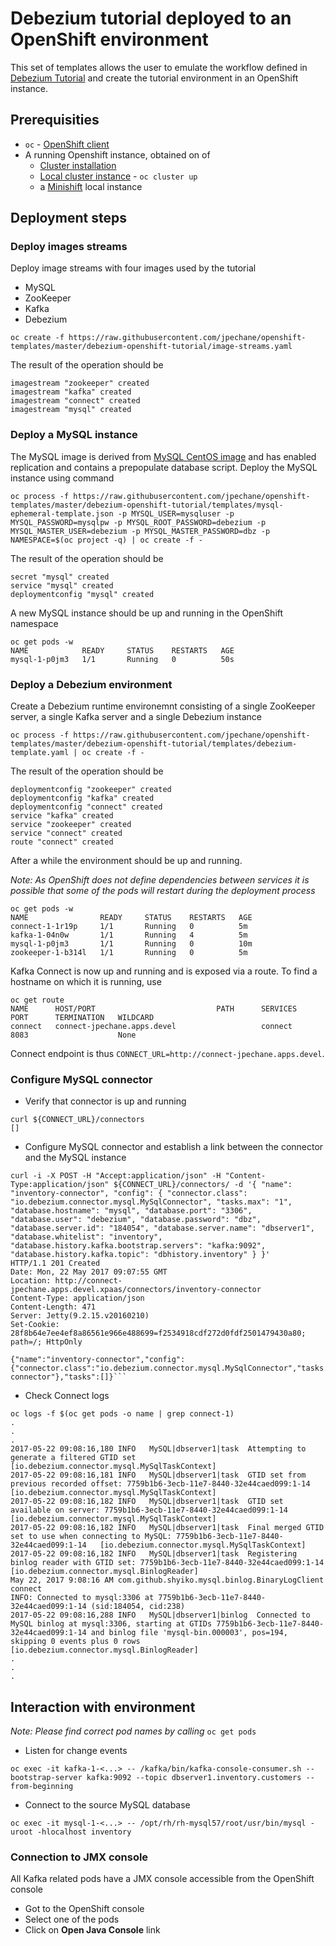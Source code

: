 # Debezium tutorial deployed to an OpenShift environment

This set of templates allows the user to emulate the workflow defined in [Debezium Tutorial](http://debezium.io/docs/tutorial/) and create the tutorial environment in an OpenShift instance.

## Prerequisities
- `oc` - [OpenShift client](https://github.com/openshift/origin/releases)
- A running Openshift instance, obtained on of
    - [Cluster installation](https://docs.openshift.org/latest/install_config/index.html)
    - [Local cluster instance](https://github.com/openshift/origin/blob/master/docs/cluster_up_down.md) - `oc cluster up`
    - a [Minishift](https://github.com/minishift/minishift) local instance
## Deployment steps
### Deploy images streams
Deploy image streams with four images used by the tutorial
- MySQL
- ZooKeeper
- Kafka
- Debezium
```
oc create -f https://raw.githubusercontent.com/jpechane/openshift-templates/master/debezium-openshift-tutorial/image-streams.yaml
```
The result of the operation should be
```
imagestream "zookeeper" created
imagestream "kafka" created
imagestream "connect" created
imagestream "mysql" created
```
### Deploy a MySQL instance
The MySQL image is derived from [MySQL CentOS image](https://hub.docker.com/r/centos/mysql-57-centos7/) and has enabled replication and contains a prepopulate database script. Deploy the MySQL instance using command
```
oc process -f https://raw.githubusercontent.com/jpechane/openshift-templates/master/debezium-openshift-tutorial/templates/mysql-ephemeral-template.json -p MYSQL_USER=mysqluser -p MYSQL_PASSWORD=mysqlpw -p MYSQL_ROOT_PASSWORD=debezium -p MYSQL_MASTER_USER=debezium -p MYSQL_MASTER_PASSWORD=dbz -p NAMESPACE=$(oc project -q) | oc create -f -
```
The result of the operation should be
```
secret "mysql" created
service "mysql" created
deploymentconfig "mysql" created
```
A new MySQL instance should be up and running in the OpenShift namespace
```
oc get pods -w
NAME            READY     STATUS    RESTARTS   AGE
mysql-1-p0jm3   1/1       Running   0          50s
```
### Deploy a Debezium environment
Create a Debezium runtime environemnt consisting of a single ZooKeeper server, a single Kafka server and a single Debezium instance
```
oc process -f https://raw.githubusercontent.com/jpechane/openshift-templates/master/debezium-openshift-tutorial/templates/debezium-template.yaml | oc create -f -
```
The result of the operation should be
```
deploymentconfig "zookeeper" created
deploymentconfig "kafka" created
deploymentconfig "connect" created
service "kafka" created
service "zookeeper" created
service "connect" created
route "connect" created
```
After a while the environment should be up and running.

*Note: As OpenShift does not define dependencies between services it is possible that some of the pods will restart during the deployment process*
```
oc get pods -w
NAME                READY     STATUS    RESTARTS   AGE
connect-1-1r19p     1/1       Running   0          5m
kafka-1-04n0w       1/1       Running   4          5m
mysql-1-p0jm3       1/1       Running   0          10m
zookeeper-1-b314l   1/1       Running   0          5m
```
Kafka Connect is now up and running and is exposed via a route. To find a hostname on which it is running, use
```
oc get route
NAME      HOST/PORT                           PATH      SERVICES   PORT      TERMINATION   WILDCARD
connect   connect-jpechane.apps.devel                   connect    8083                    None
```
Connect endpoint is thus `CONNECT_URL=http://connect-jpechane.apps.devel`.
### Configure MySQL connector
- Verify that connector is up and running
```
curl ${CONNECT_URL}/connectors
[]
```
- Configure MySQL connector and establish a link between the connector and the MySQL instance
```
curl -i -X POST -H "Accept:application/json" -H "Content-Type:application/json" ${CONNECT_URL}/connectors/ -d '{ "name": "inventory-connector", "config": { "connector.class": "io.debezium.connector.mysql.MySqlConnector", "tasks.max": "1", "database.hostname": "mysql", "database.port": "3306", "database.user": "debezium", "database.password": "dbz", "database.server.id": "184054", "database.server.name": "dbserver1", "database.whitelist": "inventory", "database.history.kafka.bootstrap.servers": "kafka:9092", "database.history.kafka.topic": "dbhistory.inventory" } }'
HTTP/1.1 201 Created
Date: Mon, 22 May 2017 09:07:55 GMT
Location: http://connect-jpechane.apps.devel.xpaas/connectors/inventory-connector
Content-Type: application/json
Content-Length: 471
Server: Jetty(9.2.15.v20160210)
Set-Cookie: 28f8b64e7ee4ef8a86561e966e488699=f2534918cdf272d0fdf2501479430a80; path=/; HttpOnly

{"name":"inventory-connector","config":{"connector.class":"io.debezium.connector.mysql.MySqlConnector","tasks.max":"1","database.hostname":"mysql","database.port":"3306","database.user":"debezium","database.password":"dbz","database.server.id":"184054","database.server.name":"dbserver1","database.whitelist":"inventory","database.history.kafka.bootstrap.servers":"kafka:9092","database.history.kafka.topic":"dbhistory.inventory","name":"inventory-connector"},"tasks":[]}```
```
- Check Connect logs
```
oc logs -f $(oc get pods -o name | grep connect-1)
.
.
.
2017-05-22 09:08:16,180 INFO   MySQL|dbserver1|task  Attempting to generate a filtered GTID set   [io.debezium.connector.mysql.MySqlTaskContext]
2017-05-22 09:08:16,181 INFO   MySQL|dbserver1|task  GTID set from previous recorded offset: 7759b1b6-3ecb-11e7-8440-32e44caed099:1-14   [io.debezium.connector.mysql.MySqlTaskContext]
2017-05-22 09:08:16,182 INFO   MySQL|dbserver1|task  GTID set available on server: 7759b1b6-3ecb-11e7-8440-32e44caed099:1-14   [io.debezium.connector.mysql.MySqlTaskContext]
2017-05-22 09:08:16,182 INFO   MySQL|dbserver1|task  Final merged GTID set to use when connecting to MySQL: 7759b1b6-3ecb-11e7-8440-32e44caed099:1-14   [io.debezium.connector.mysql.MySqlTaskContext]
2017-05-22 09:08:16,182 INFO   MySQL|dbserver1|task  Registering binlog reader with GTID set: 7759b1b6-3ecb-11e7-8440-32e44caed099:1-14   [io.debezium.connector.mysql.BinlogReader]
May 22, 2017 9:08:16 AM com.github.shyiko.mysql.binlog.BinaryLogClient connect
INFO: Connected to mysql:3306 at 7759b1b6-3ecb-11e7-8440-32e44caed099:1-14 (sid:184054, cid:238)
2017-05-22 09:08:16,288 INFO   MySQL|dbserver1|binlog  Connected to MySQL binlog at mysql:3306, starting at GTIDs 7759b1b6-3ecb-11e7-8440-32e44caed099:1-14 and binlog file 'mysql-bin.000003', pos=194, skipping 0 events plus 0 rows   [io.debezium.connector.mysql.BinlogReader]
.
.
.
```
## Interaction with environment
*Note: Please find correct pod names by calling* `oc get pods`
- Listen for change events
```
oc exec -it kafka-1-<...> -- /kafka/bin/kafka-console-consumer.sh --bootstrap-server kafka:9092 --topic dbserver1.inventory.customers --from-beginning
```
- Connect to the source MySQL database
```
oc exec -it mysql-1-<...> -- /opt/rh/rh-mysql57/root/usr/bin/mysql -uroot -hlocalhost inventory
```
### Connection to JMX console
All Kafka related pods have a JMX console accessible from the OpenShift console
- Got to the OpenShift console
- Select one of the pods
- Click on **Open Java Console** link
